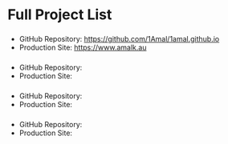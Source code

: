 # Full Project List

###  

- GitHub Repository: https://github.com/1Amal/1amal.github.io
- Production Site: https://www.amalk.au

###  

- GitHub Repository:
- Production Site:

###  

- GitHub Repository:
- Production Site:

###  

- GitHub Repository:
- Production Site:
